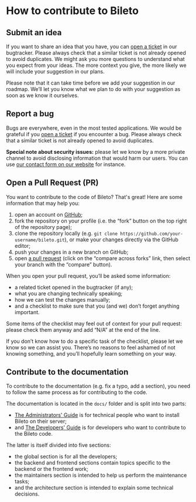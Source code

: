 # How to contribute to Bileto

## Submit an idea

If you want to share an idea that you have, you can [open a ticket](https://github.com/Probesys/bileto/issues) in our bugtracker.
Please always check that a similar ticket is not already opened to avoid duplicates.
We might ask you more questions to understand what you expect from your ideas.
The more context you give, the more likely we will include your suggestion in our plans.

Please note that it can take time before we add your suggestion in our roadmap.
We’ll let you know what we plan to do with your suggestion as soon as we know it ourselves.

## Report a bug

Bugs are everywhere, even in the most tested applications.
We would be grateful if you [open a ticket](https://github.com/Probesys/bileto/issues) if you encounter a bug.
Please always check that a similar ticket is not already opened to avoid duplicates.

**Special note about security issues:** please let we know by a more private channel to avoid disclosing information that would harm our users.
You can use [our contact form on our website](https://www.probesys.com/contact) for instance.

## Open a Pull Request (<abbr>PR</abbr>)

You want to contribute to the code of Bileto? That's great!
Here are some information that may help you:

1. open an account on [GitHub](https://github.com);
2. fork the repository on your profile (i.e. the “fork” button on the top right of the repository page);
3. clone the repository locally (e.g. `git clone https://github.com/your-username/bileto.git`), or make your changes directly via the GitHub editor;
4. push your changes in a new branch on GitHub;
5. open [a pull request](https://github.com/Probesys/bileto/compare) (click on the “compare across forks” link, then select your branch with the “compare” button).

When you open your pull request, you’ll be asked some information:

- a related ticket opened in the bugtracker (if any);
- what you are changing technically speaking;
- how we can test the changes manually;
- and a checklist to make sure that you (and we) don’t forget anything important.

Some items of the checklist may feel out of context for your pull request: please check them anyway and add “N/A” at the end of the line.

If you don’t know how to do a specific task of the checklist, please let we know so we can assist you.
There’s no reasons to feel ashamed of not knowing something, and you’ll hopefully learn something on your way.

## Contribute to the documentation

To contribute to the documentation (e.g. fix a typo, add a section), you need to follow the same process as for contributing to the code.

The documentation is located in the `docs/` folder and is split into two parts:

- [The Administrators' Guide](/docs/administrators/README.md) is for technical people who want to install Bileto on their server;
- and [The Developers' Guide](/docs/developers/README.md) is for developers who want to contribute to the Bileto code.

The latter is itself divided into five sections:

- the global section is for all the developers;
- the backend and frontend sections contain topics specific to the backend or the frontend work;
- the maintainers section is intended to help us perform the maintenance tasks;
- and the architecture section is intended to explain some technical decisions.
